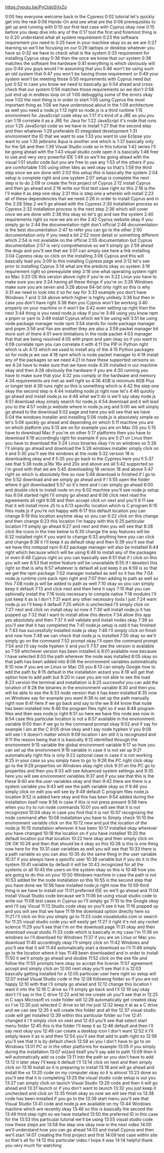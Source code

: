 https://youtu.be/PyCtdoSVxZo

0:00
hey everyone welcome back in the Cypress
0:02
tutorial let's quickly get into the real
0:06
Hands-On and see what are the
0:08
prerequisites to get up and running with
0:10
our first test case with Cyprus okay now
0:15
before you deep dive into any of the
0:17
tool the first and foremost thing is to
0:20
understand what all system requirement
0:23
the software requirement you need to
0:25
have in your machine okay so as we are
0:27
learning so we'll be focusing on our
0:29
laptops or desktop whatever you have so
0:32
we have to check what is the system
0:33
requirement for installing Cyprus okay
0:36
then the once we know that our system
0:39
matches the software the hardware
0:41
everything is which obviously will you
0:44
you guys would I'm assuming that you
0:46
won't be using such an old system that
0:47
you won't be having those requirement or
0:49
your system won't be meeting those
0:50
requirements with Cyprus need but just
0:52
in case you know we need to basically go
0:54
ahead and cross check that our system
0:56
matches those requirements so we don't
0:58
just end up in endless loop on of
1:00
debugging some of the errors okay now
1:02
the next thing is in order to start
1:05
using Cyprus the most important thing as
1:08
we have understood about in the
1:09
architecture as well you need a node.js
1:12
right so node.js is a third runtime
1:15
environment for JavaScript code okay so
1:17
it's kind of a JRE as you you can
1:19
correlate it as a JRE for Java for
1:22
JavaScript it's node that runs your
1:25
JavaScript code so we have to install
1:27
that the second step and then whatever
1:29
preferable ID integrated development
1:31
environment the ID that we want to use
1:33
you want to use Eclipse you want to use
1:35
jetbrains Aqua is another one which is
1:37
basically only for the QA and then
1:39
Visual Studio code so in this tutorial
1:42
series I'll be going ahead with the
1:43
visual studio code open it is basically
1:46
free to use and very very powerful IDE
1:49
so we'll be going ahead with the visual
1:51
studio code but you are free to use any
1:53
of the others if you are comfortable
1:55
using other Ides as well okay so that's
1:59
the third step once we are done with
2:02
this setup this is basically the system
2:04
setup is complete right and one system
2:07
setup is complete the next step is to do
2:09
or create the first project of Cyprus
2:12
install Cyprus and then go ahead and
2:16
write our first test case right so this
2:18
is the I'll make it as step one okay
2:21
this is step one a wherein will install
2:23
all of these dependencies that we need
2:26
in order to install Cyprus and in the
2:28
Step 2 we'll go ahead with the Cypress
2:30
installation process so Cypress
2:32
installation process is the next step
2:36
which will cover once we are done with
2:38
this okay so let's go and see the system
2:40
requirements right so now we are on the
2:42
Cyprus website okay if you simply go to
2:44
the documentation right don't official
2:46
documentation is the best documentation
2:47
to refer you can go to the other
2:50
documentation only if you need a bit
2:52
more detail or something different which
2:54
is not available on the official
2:55
documentation but Cyprus documentation
2:57
is very comprehensive so we'll simply go
2:59
ahead the dogs and you'll see that we
3:01
can simply see here a link installing
3:04
Cypress okay so click on the installing
3:06
Cyprus and this will basically lead you
3:09
to this installing Cypress page and
3:12
let's see prior to installing Cyprus
3:14
what are the predicts okay so system
3:16
requirement right so prerequisite step
3:18
one what operating system right so Mac
3:20
OS this version above right if you're on
3:22
Linux you have to make sure you are
3:24
having all these things if you're on
3:26
Windows make sure you are seven and
3:28
above 64-bit only right so this is why
3:31
we need to look into it so for say for
3:33
example you don't have Windows 7 and
3:34
above which higher is highly unlikely
3:36
but then in case you don't have right
3:38
then you Cyprus won't be working
3:40
properly on your machine or it won't be
3:42
even setting up right then the next
3:44
thing is you need node.js okay if you're
3:46
using you know npm a pnpm or yam to
3:49
install Cyprus which we'll be using will
3:51
be using node package manager node npm
3:54
stands for node package manager and pnpm
3:56
and Yan are another they are also a
3:59
packet manager bit more sort of there
4:01
were limitations in the node packet
4:03
manager that that are being resolved
4:05
with pnpm and yam okay so if you want to
4:08
correlate npm you can correlate it with
4:11
the PIP in Python right which is uh
4:13
which we used to install any of the
4:15
Python packages so for node.js we use
4:18
npm which is node packet manager to
4:19
install any of the packages so we need
4:21
to have these supported versions so we
4:24
have to make sure that we have node
4:26
installed in our machine okay and then
4:28
obviously the hardware if you are
4:30
running you have to make sure that your
4:32
you comply or the hardware and memory
4:34
requirements are met as well right so
4:36
4GB is minimum 8GB Plus or longer test
4:39
runs right so this is something which is
4:42
the step one okay the second step is
4:44
installing node.js right now let's
4:46
quickly go ahead and install node.js so
4:48
what we'll do is we'll say okay node.js
4:51
download okay simply search for node.js
4:54
download and it will lead you to the
4:57
node.js website where in node.js.org and
5:00
we will simply go ahead to the download
5:02
page and here you will see that we have
5:04
the windows installer and installing
5:06
node.js is absolutely simple so let's
5:08
quickly go ahead and depending on which
5:11
machine you are on which platform you
5:13
are on for example you are on Mac OS you
5:15
have to download Mac if you're on other
5:17
platforms then you have to download
5:19
accordingly right for example if you are
5:21
on Linux then you have to download the
5:24
Linux binaries okay I'm on windows so
5:26
I'll simply go ahead and download the
5:28
windows installer simply click on it and
5:30
you'll see the windows at the node
5:32
version 18 is downloading okay and if
5:35
you go back to the Cypress here you'll
5:37
see that
5:38
node.js18x 16x and 20x and above are all
5:42
supported so I'm good with that we are
5:45
downloading 18 version 18 and above
5:47
right so which is absolutely fine so now
5:49
download is finished if I go to the
5:52
download and we simply go ahead and if I
5:55
open the folder where it got downloaded
5:57
so it's here and I can simply go ahead
6:00
and double click to install node on my
6:02
machine you'll see node.js setup has
6:04
started right I'll simply go ahead and
6:06
click next read the agreements all right
6:08
and then accept click on next and you'll
6:11
see that it will install more JS to a
6:13
specific location which is C program
6:15
files node.js if you're not happy with
6:17
this default location you can change
6:19
this location anytime okay so you can
6:22
click on this change and then change
6:23
this location I'm happy with this
6:25
particular location I'll simply go ahead
6:27
and next and then you will see that
6:28
click the icons in the tree below to
6:30
change the way features will be
6:32
installed right if you want to change
6:33
anything here you can click and change
6:36
it I'll keep it as default okay and then
6:39
you'll see that we have this notepad npm
6:42
package manager will also be installed
6:44
right which because which will be using
6:46
to install any of the packages or even
6:48
Cyprus right so you can basically see
6:51
that if I click on this you will see
6:53
that entire feature will be unavailable
6:55
if I deselect this right so that is why
6:57
whatever is default all just keep it as
6:59
is so that we get the npm package
7:02
manager installed as well so it has the
7:04
node.js runtime core pack npm right and
7:07
then adding to path as well so this
7:08
node.js will be added to path as well
7:10
okay so you can simply keep it default
7:13
and click next and then here it says
7:15
that you can optionally install the
7:16
tools necessary to compile native
7:18
modules I'll just keep it as is I don't
7:21
want any other necessary tools I just
7:24
want node.js so I'll keep it default
7:25
which is unchecked I'll simply click on
7:27
next and click on install okay so now it
7:30
will install node.js it has popped up
7:32
that I want to install allow this device
7:34
allow this app yes absolutely and then
7:37
it will validate and install nodes okay
7:39
so you'll see that it has completed the
7:41
node.js setup is odd it has finished it
7:43
has successfully installed node.js okay
7:46
I'll simply click on finish and now how
7:48
we can check that node.js is installed
7:50
okay so we'll simply go on the command
7:52
prompt okay I'll open the command prompt
7:54
and I'll say node hyphen V and you'll
7:57
see the version is available so
7:59
whichever version has been installed is
8:01
available now because I have selected
8:03
the path wherever the node was installed
8:05
okay so that path has been added into
8:08
the environment variables automatically
8:10
now if you are on Linux or Mac OS you
8:13
can simply Google how to add the path by
8:15
default in the installation wizard you
8:18
will get that option how to add path but
8:20
in case you are not able to see the load
8:23
version the terminal and installation is
8:25
successful you can add the location of
8:28
the binaries in the environment variable
8:30
and then you will be able to see the
8:33
node version that it has been installed
8:35
now on Windows say for example you want
8:38
to set up the path manually right now
8:41
here if we go back and say to the we
8:44
know that node has been installed into
8:46
the program files right so it was
8:48
program files and then was node.js right
8:51
so here we have this node.exe now in
8:54
case this particular location is not a
8:57
available in the environment variable
9:00
then if we go to the command prompt okay
9:02
and if say for example I am at the C
9:05
drive okay and I say node hyphen V you
9:08
will see I it doesn't matter which
9:09
location I am still it is recognized and
9:11
the reason being that it is basically
9:12
identified through the environment
9:15
variable the global environment variable
9:17
so how you can set up the environment
9:19
variable in case it is not set up
9:21
automatically right this is only
9:22
optional case in case it is not working
9:25
in your case so you simply have to go to
9:26
the PC right click okay go to the
9:29
properties on Windows okay right click
9:31
on the PC go to properties and then you
9:33
will see Advanced system settings and
9:35
here you will see environment variables
9:37
and if you see that this is the these
9:40
are the user variables okay and then
9:42
there are there is a system variable you
9:43
will see the path variable okay so if
9:46
you simply click on edit you will see by
9:49
default C program files node.js location
9:52
is added here okay and this has been
9:54
added during the installation itself now
9:56
in case if this is not press present
9:58
here when you try to run node commands
10:01
you will see that it is not recognized
10:04
okay in case you find that it is not
10:07
recognizing the node command after
10:08
installation you have to Simply check
10:10
the environment variable click on the
10:12
new and put the location of the node.js
10:15
installation wherever it has been
10:17
installed okay wherever you have changed
10:18
the location on if you have installed
10:20
the default location put that location
10:22
here okay and then simply click on OK OK
10:26
and then that should be it okay so this
10:28
is this is one thing now here for the
10:31
user variables as well you will see that
10:33
there is a path variable so you can also
10:35
do the same thing in the user variable
10:37
if you always have a specific user
10:39
variable but if you do it in the system
10:41
variable by default it will be
10:43
recognized for all the systems or all
10:45
the users on the system okay so this is
10:48
how you are going to do this on your
10:50
Windows machine in case the path is not
10:53
added for the node installation so this
10:55
is the second step that you have done we
10:56
have installed node.js right now the
10:59
third thing is we have to install our
11:01
preferred IDE so we'll go ahead and
11:04
install Visual Studio code because we'll
11:06
be using visual studio code to write our
11:08
test cases in Cyprus so I'll simply go
11:10
to the Google okay and I'll say Visual
11:13
Studio code okay so you'll see it has
11:16
popped up and you will see that we have
11:19
the download option directly here so
11:21
I'll click on this you simply go to
11:23
code.visualstudio.com or search for
11:25
visual studio code you will easily get
11:27
it right it's not any rocket science
11:29
you'll see that I'm on the download page
11:31
okay and then download visual studio
11:33
code which is basically in my case I'm
11:36
on windows so I'll download for Windows
11:37
if you are on Linux or Mac you download
11:40
accordingly okay I'll simply click on
11:42
Windows and you'll see that it will
11:44
automatically start a download so I'll
11:46
simply go to the location where it has
11:48
been downloaded and in order to install
11:50
it we'll simply go ahead and double
11:52
click on the exe file and follow the
11:55
prompts here okay so accept the license
11:57
agreement accept and simply click on
12:00
next okay you'll see that it is
12:03
basically getting installed for a
12:05
particular user here right so setup will
12:07
install Visual Studio code in the
12:08
following folder so if you are not happy
12:10
with that I'll simply go ahead and
12:12
change this location I want it into the
12:16
C drive so I'll simply go back and I'll
12:19
say okay don't I'll say in the C drive
12:22
and let me create uh you'll see that in
12:25
in C says Microsoft vs code folder will
12:28
automatically get created okay so I've
12:30
just selected C drive so let me just
12:32
keep it at as a C drive and we can see
12:35
it will create this folder and all the
12:37
visual studio code will get installed
12:39
within this particular folder so I've
12:41
changed it I'll simply click on next and
12:43
you'll see that select start menu folder
12:45
this is the folder I'll keep it as
12:46
default and then I'll say next okay you
12:49
can create a desktop icon I don't want
12:52
it I'll simply leave it as is and then
12:54
you'll see that add to path right so
12:56
you'll see that it is by default check
12:58
so you I don't have to go to on Windows
13:01
PC or in the other platforms for example
13:05
if you simply during the installation
13:07
wizard itself you'll say add to path
13:09
then it will automatically add vs code
13:11
into the path so you don't have to add
13:12
it later okay I'll keep it default I'll
13:14
click on next and then simply click on
13:16
install so it is preparing to install
13:18
and will go ahead and install the vs
13:20
code on my computer okay so it is almost
13:23
done so you'll see that it is completing
13:25
the visual studio code setup is out you
13:27
can simply click on launch Visual Studio
13:29
code and then it will go ahead and
13:31
launch or if you don't want to launch
13:32
you just keep it unchecked and click on
13:35
finish okay so now we will see that vs
13:38
code has been installed if you go to the
13:39
start menu you'll see that Visual Studio
13:41
code and node.js are available on my
13:44
Windows machine which are recently okay
13:46
so this is basically the second the
13:49
third step right so we have installed
13:50
the preferred ID in this case for the
13:53
this particular tutorial we'll be using
13:55
visual studio code now these steps are
13:58
the step one okay now in the next video
14:00
we'll understand how you can go ahead
14:03
and install Cyprus and then we'll start
14:07
creating the first project and first
14:09
test case within site so that's all for
14:12
this particular video I hope it was
14:14
helpful thank you very much for watching